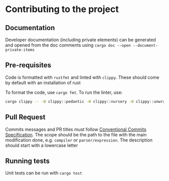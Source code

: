 # Contributing to the project

## Documentation

Developer documentation (including private elements) can be generated and opened
from the doc comments using `cargo doc --open --document-private-items`

## Pre-requisites

Code is formatted with `rustfmt` and linted with `clippy`. These should come by
default with an installation of rust

To format the code, use `cargo fmt`. To run the linter, use:

```sh
cargo clippy -- -W clippy::pedantic -W clippy::nursery -W clippy::unwrap_used --no-deps
```

## Pull Request

Commits messages and PR titles must follow [Conventional Commits Specification](https://www.conventionalcommits.org/).
The scope should be the path to the file with the main modification done, e.g.
`compiler` or `parser/expression`. The description should start with a lowercase
letter

## Running tests

Unit tests can be run with `cargo test`
